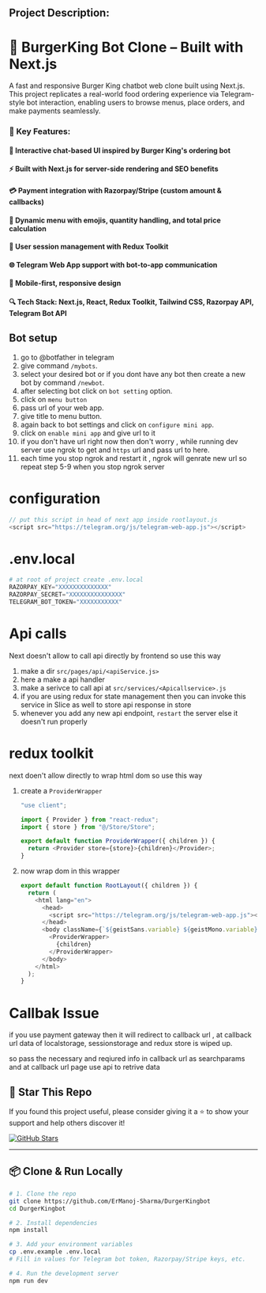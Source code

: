 
## Project Description:

# 🚀 BurgerKing Bot Clone – Built with Next.js

A fast and responsive Burger King chatbot web clone built using Next.js. This project replicates a real-world food ordering experience via Telegram-style bot interaction, enabling users to browse menus, place orders, and make payments seamlessly.

### 🔹 Key Features:

#### 🧠 Interactive chat-based UI inspired by Burger King's ordering bot
#### ⚡ Built with Next.js for server-side rendering and SEO benefits
#### 💳 Payment integration with Razorpay/Stripe (custom amount & callbacks)
#### 🍔 Dynamic menu with emojis, quantity handling, and total price calculation
#### 🔐 User session management with Redux Toolkit
#### 🌐 Telegram Web App support with bot-to-app communication
#### 📱 Mobile-first, responsive design
#### 🔍 Tech Stack: Next.js, React, Redux Toolkit, Tailwind CSS, Razorpay API, Telegram Bot API

## Bot setup
1. go to @botfather in telegram 
2. give command `/mybots`.
3. select your desired bot or if you dont have any bot then create a new bot by command `/newbot`.
4. after selecting bot click on `bot setting` option.
5. click on `menu button`
6. pass url of your web app.
7. give title to menu button.
8. again back to bot settings and click on `configure mini app`.
9. click on `enable mini app` and give url to it 
10. if you don't have url right now then don't worry , while running dev server use ngrok to get and `https` url and pass url to here.
11. each time you stop ngrok and restart it , ngrok will genrate new url so repeat step 5-9 when you stop ngrok server

# configuration
```javascript
// put this script in head of next app inside rootlayout.js
<script src="https://telegram.org/js/telegram-web-app.js"></script>
``` 

# .env.local
```python
# at root of project create .env.local 
RAZORPAY_KEY="XXXXXXXXXXXXXX"
RAZORPAY_SECRET="XXXXXXXXXXXXXXX"
TELEGRAM_BOT_TOKEN="XXXXXXXXXXX"
```
# Api calls
Next doesn't allow to call api directly by frontend
so use this way 
1. make a dir `src/pages/api/<apiService.js>`
2. here a make a api handler 
3. make a serivce to call api at `src/services/<Apicallservice>.js` 
4. if you are using redux for state management then you can invoke this service in Slice as well to store api response in store
5. whenever you add any new api endpoint, `restart` the server else it doesn't run properly

# redux toolkit 
next doen't allow directly to wrap html dom 
so use this way
1. create a `ProviderWrapper`
   ```js
   "use client";
   
   import { Provider } from "react-redux";
   import { store } from "@/Store/Store";
   
   export default function ProviderWrapper({ children }) {
     return <Provider store={store}>{children}</Provider>;
   }
   ```
2. now wrap dom in this wrapper
   ```js
   export default function RootLayout({ children }) {
     return (
       <html lang="en">
         <head>
           <script src="https://telegram.org/js/telegram-web-app.js"></script>
         </head>
         <body className={`${geistSans.variable} ${geistMono.variable} antialiased`}>
           <ProviderWrapper>
             {children}
           </ProviderWrapper>
         </body>
       </html>
     );
   }
   ```
# Callbak Issue
if you use payment gateway then it will redirect to callback url 
, at callback url data of localstorage, sessionstorage and redux store is wiped up. 

so pass the necessary and reqiured info in callback url as searchparams and at callback url page use api to retrive data

## 🌟 Star This Repo

If you found this project useful, please consider giving it a ⭐️ to show your support and help others discover it!

[![GitHub Stars](https://img.shields.io/github/stars/ErManoj-Sharma/DurgerKingbot?style=social)](https://github.com/ErManoj-Sharma/DurgerKingbot)

---

## 📦 Clone & Run Locally

```bash
# 1. Clone the repo
git clone https://github.com/ErManoj-Sharma/DurgerKingbot
cd DurgerKingbot

# 2. Install dependencies
npm install

# 3. Add your environment variables
cp .env.example .env.local
# Fill in values for Telegram bot token, Razorpay/Stripe keys, etc.

# 4. Run the development server
npm run dev